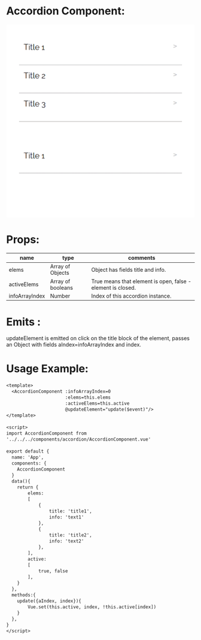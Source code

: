 # Accordion Component:

![gif](./DocAssets/accordion.gif)

# Props:

| name           | type              | comments                                                    |
|----------------|-------------------|-------------------------------------------------------------|
| elems          | Array of Objects  | Object has fields title and info.                           |
| activeElems    | Array of booleans | True means that element is open, false - element is closed. |
| infoArrayIndex | Number            | Index of this accordion instance.                           |

# Emits :

updateElement is emitted on click on the title block of the element, passes an Object with fields aIndex=infoArrayIndex
and index.

# Usage Example:

```
<template>
  <AccordionComponent :infoArrayIndex=0 
                      :elems=this.elems
                      :activeElems=this.active
                      @updateElement="update($event)"/>
</template>

<script>
import AccordionComponent from '../../../components/accordion/AccordionComponent.vue'

export default {
  name: 'App',
  components: {
    AccordionComponent
  }
  data(){
    return {
        elems:
        [
            {
                title: 'title1',
                info: 'text1'
            },
            {
                title: 'title2',
                info: 'text2'
            },
        ], 
        active:
        [
            true, false
        ], 
    }
  },
  methods:{
    update({aIndex, index}){
        Vue.set(this.active, index, !this.active[index])
    }
  },
}
</script>
```

